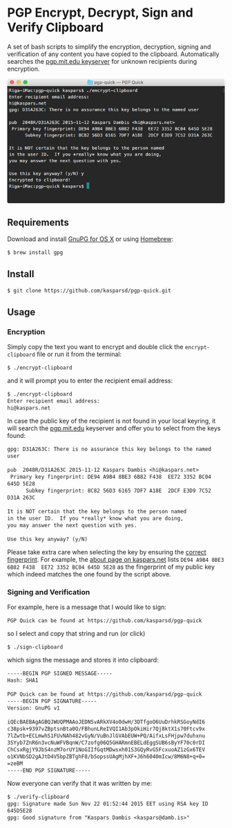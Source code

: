# PGP Encrypt, Decrypt, Sign and Verify Clipboard

A set of bash scripts to simplify the encryption, decryption, signing and verification of any content you have copied to the clipboard. Automatically searches the [pgp.mit.edu keyserver](https://pgp.mit.edu/) for unknown recipients during encryption.

![Screenshot of the terminal output](screenshot.png)

## Requirements

Download and install [GnuPG for OS X](http://sourceforge.net/p/gpgosx/docu/Download/) or using [Homebrew](http://brew.sh/): 

	$ brew install gpg

## Install

	$ git clone https://github.com/kasparsd/pgp-quick.git

## Usage

### Encryption

Simply copy the text you want to encrypt and double click the `encrypt-clipboard` file or run it from the terminal:

	$ ./encrypt-clipboard

and it will prompt you to enter the recipient email address:

	$ ./encrypt-clipboard
	Enter recipient email address:
	hi@kaspars.net

In case the public key of the recipient is not found in your local keyring, it will search the [pgp.mit.edu](https://pgp.mit.edu/) keyserver and offer you to select from the keys found:

	gpg: D31A263C: There is no assurance this key belongs to the named user

	pub  2048R/D31A263C 2015-11-12 Kaspars Dambis <hi@kaspars.net>
	 Primary key fingerprint: DE94 A9B4 8BE3 6B82 F438  EE72 3352 BC04 645D 5E28
	      Subkey fingerprint: 8C82 56D3 6165 7DF7 A18E  2DCF E3D9 7C52 D31A 263C

	It is NOT certain that the key belongs to the person named
	in the user ID.  If you *really* know what you are doing,
	you may answer the next question with yes.

	Use this key anyway? (y/N)

Please take extra care when selecting the key by ensuring the [correct fingerprint](https://en.wikipedia.org/wiki/Public_key_fingerprint). For example, the [about page on kaspars.net](http://kaspars.net/about) lists `DE94 A9B4 8BE3 6B82 F438  EE72 3352 BC04 645D 5E28` as the fingerprint of my public key which indeed matches the one found by the script above.

### Signing and Verification

For example, here is a message that I would like to sign:

	PGP Quick can be found at https://github.com/kasparsd/pgp-quick

so I select and copy that string and run (or click)

	$ ./sign-clipboard

which signs the message and stores it into clipboard:

	-----BEGIN PGP SIGNED MESSAGE-----
	Hash: SHA1

	PGP Quick can be found at https://github.com/kasparsd/pgp-quick
	-----BEGIN PGP SIGNATURE-----
	Version: GnuPG v1

	iQEcBAEBAgAGBQJWUQPMAAoJEDNSvARkXV4o0dwH/3DTfgoO6UuDrhkRSGoyNdI6
	c38psk+9397vZBptsnBta0O/FBhunLReIVQI1Ab3pOkiHir7Qj8ktX1s70Ftcv9x
	7lZwtb+ECLmwhS1FUvNAh482vGyN/VuBnJlGVAbEUW+PQ/AifxLsFHjpw7duhxnu
	3SYyb7ZnR6n3vcNuWFVBqnW/C7zofg06Q5GHARmnEBELdEggSUB6sByYF70c0rDI
	ChCsxRgjY9JbS4nzM7orUY1NoGIIfGqtMDwsxh01S3GQyRvG5FcxuoAZ1zGx6TEV
	o1KVNbSD2gAJtD4V5bpZBTghF8/bSopssUAgMjhXF+J6h6040mIcw/8M6N8+q+0=
	=zeBM
	-----END PGP SIGNATURE-----

Now everyone can verify that it was written by me:

	$ ./verify-clipboard
	gpg: Signature made Sun Nov 22 01:52:44 2015 EET using RSA key ID 645D5E28
	gpg: Good signature from "Kaspars Dambis <kaspars@damb.is>"

